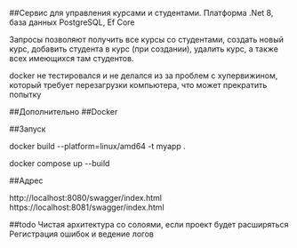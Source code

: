 ##Сервис для управления курсами и студентами.
Платформа .Net 8, база данных PostgreSQL, Ef Core

Запросы позволяют получить все курсы со студентами, создать новый курс, добавить студента в курс (при создании), удалить курс, а также всех имеющихся там студентов.

docker не тестировался и не делался из за проблем с хупервижином, который требует перезагрузки компьютера, что может прекратить попытку

##Дополнительно
##Docker 

##Запуск

docker build --platform=linux/amd64 -t myapp .


docker compose up --build

##Адрес

http://localhost:8080/swagger/index.html
https://localhost:8081/swagger/index.html

##todo
Чистая архитектура со солоями, если проект будет расширяться
Регистрация ошибок и ведение логов
